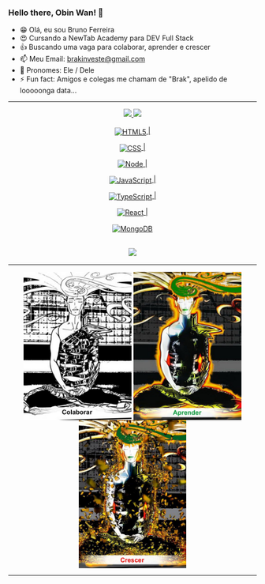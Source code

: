 ### Hello there, Obin Wan! 👋


- 😁 Olá, eu sou Bruno Ferreira
- 😍 Cursando a NewTab Academy para DEV Full Stack
- 👍 Buscando uma vaga para colaborar, aprender e crescer
- 📫 Meu Email: brakinveste@gmail.com
- 🧔 Pronomes: Ele / Dele
- ⚡ Fun fact: Amigos e colegas me chamam de "Brak", apelido de looooonga data...

  
  
<div align="center">
  <hr size="10">
  <a href="https://github.com/Brakinveste">
  <img height="130em" src="https://github-readme-stats.vercel.app/api?username=Brakinveste&show_icons=true&theme=dark&include_all_commits=true&count_private=true"/>
  <img height="130em" src="https://github-readme-stats.vercel.app/api/top-langs/?username=Brakinveste&layout=compact&langs_count=7&theme=dark"/>
</div>
  
<div align="center" style="display: inline_block"><br>
  <img align="center" alt="HTML5" height="35" width="72" 
       src="https://img.shields.io/badge/HTML5-E34F26?style=for-the-badge&logo=html5&logoColor=white"> |
  
  <img align="center" alt="CSS" height="35" width="72" 
       src="https://img.shields.io/badge/CSS3-1572B6?style=for-the-badge&logo=css3&logoColor=white"> |
  
  <img align="center" alt="Node" height="35" width="72" 
       src="https://img.shields.io/badge/Node.js-43853D?style=for-the-badge&logo=node.js&logoColor=white"> |
  
  <img align="center" alt="JavaScript" height="35" width="82" 
       src="https://img.shields.io/badge/JavaScript-F7DF1E?style=for-the-badge&logo=javascript&logoColor=black"> | 
  
  <img align="center" alt="TypeScript" height="35" width="82" 
       src="https://img.shields.io/badge/TypeScript-007ACC?style=for-the-badge&logo=typescript&logoColor=white"> |
  
  <img align="center" alt="React" height="35" width="72" 
       src="https://img.shields.io/badge/React-20232A?style=for-the-badge&logo=react&logoColor=61DAFB"> |
  
  <img align="center" alt="MongoDB" height="35" width="72" 
       src="https://img.shields.io/badge/MongoDB-4EA94B?style=for-the-badge&logo=mongodb&logoColor=white"> 
  
    
</div>
  
<br>

<div align="center">
    <a href="https://www.linkedin.com/in/bruno-front-end" target="_blank"><img src="https://img.shields.io/badge/-LinkedIn-%230077B5?style=for-the-badge&logo=linkedin&logoColor=white"></a> 
 </div>
  
<div align="center"> 
  <hr size="10">
    <img align="center" alt="Colaborar" height="300em" src="https://github.com/Brakinveste/Brakinveste/blob/main/colaborar.jpg">
   <img align="center" alt="Aprender" height="300em" src="https://github.com/Brakinveste/Brakinveste/blob/main/aprender.jpg">
  <img align="center" alt="Crescer" height="300em" src="https://github.com/Brakinveste/Brakinveste/blob/main/crescer.jpg">
  <hr size="10">
</div>
  
  
 
